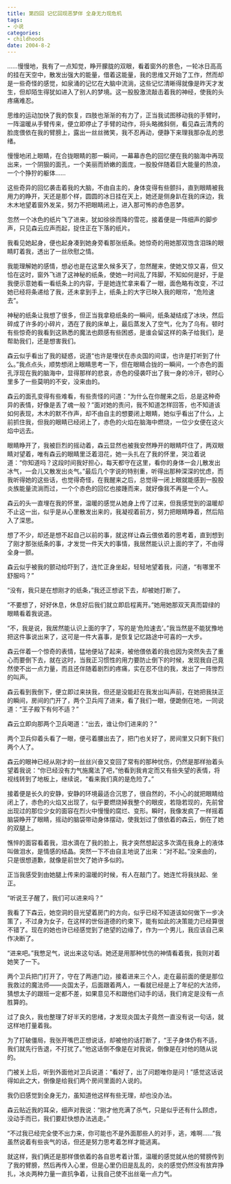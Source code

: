 ```yaml
---
title: 第四回 记忆回现恶梦伴 全身无力现危机
tags:
- 小说
categories:
- childhoods
date: 2004-8-2
---
```


……慢慢地，我有了一点知觉，睁开朦胧的双眼，看着窗外的景色，一轮冰日高高的挂在天空中，散发出强大的能量，借着这能量，我的思维又开始了工作，然而却是一些奇怪的感觉，如泉涌的记忆在大脑中流淌，这些记忆清晰得就像是昨天才发生，但却陌生得犹如进入了别人的梦境。这一股股激流敲击着我的神经，使我的头疼痛难忍。

思维的运动加快了我的恢复，四肢也渐渐的有力了，正当我试图移动我的手臂时，一阵温暖从手臂传来，便立即停止了手臂的动作，将头略微斜侧，看见森云清秀的脸庞偎依在我的臂膀上，露出一丝丝微笑，我不忍再动，便静下来理我那杂乱的思绪。


慢慢地闭上眼睛，在合拢眼睛的那一瞬间，一幕幕赤色的回忆便在我的脑海中再现出来，一个阴狠的面孔，一个美丽而娇嫩的面庞，一股股伴随着巨大能量的热浪，一个个狰狞的躯体……

这些奇异的回忆袭击着我的大脑，不由自主的，身体变得有些颤抖，直到眼睛被我用力的睁开，天还是那个样，圆圆的冰日挂在天上，她还是侧身趴在我的床边，我木木地望着窗外发呆，努力不把眼睛闭上，进入那可怖的赤色恶梦。

忽然一个冰色的纸片飞了进来，犹如徐徐而降的雪花，接着便是一阵细声的脚步声，只见森云应声而起，捉住正在下落的纸片。


我看见她起身，便也起身凑到她身旁看那张纸条。她惊奇的用她那双饱含泪珠的眼睛盯着我，透出了一丝欣慰之情。


我能理解她的感情，想必也是在这里久候多天了，忽然醒来，使她又惊又喜，但又恰在这时，窗外飞进了这神秘的纸条，使她一时间乱了阵脚，不知如何是好，于是我便示意她看一看纸条上的内容，于是她连忙拿来看了一眼，面色略有改变，不过她已经将条递给了我，还未拿到手上，纸条上的大字已映入我的眼帘，“危险速去”。

神秘的纸条让我想了很多，但正当我拿稳纸条的一瞬间，纸条凝结成了冰块，然后碎成了许多的小碎片，洒在了我的床单上，最后蒸发入了空气，化为了乌有。顿时有些惊奇的我看到这熟悉的魔法也颇感有些困惑，是谁会留这样的条子给我们，是帮助我们，还是想害我们。


森云似乎看出了我的疑惑，说道“也许是埋伏在赤炎国的间谍，也许是打听到了什么。”我点点头，顺势想闭上眼睛思考一下，但在眼睛合拢的一瞬间，一个赤色的面孔浮现在我的脑海中，显得那样的悲哀，赤色的侵袭吓出了我一身的冷汗，顿时心里多了一些莫明的不安，没来由的。


森云的面孔变得有些难看，有些责怪的问道：“为什么在你醒来之后，总是这种奇异的表情，好像是丢了魂一般？”面对她的责问，我不知道怎样回答，也不知道该如何表现，木木的默不作声，却不由自主的想要闭上眼睛，她似乎看出了什么，上前抓住我，但我的眼睛已经闭上了，赤色的火焰在脑海中燃烧，一位少女便在这火焰中远去。

眼睛睁开了，我被巨烈的摇动着，森云显然也被我安然睁开的眼睛吓住了，两双眼睛对望着，唯有森云的眼睛里泛着泪花，她一头扎在了我的怀里，哭泣着说道：“你知道吗？这段时间我好担心，每天都守在这里，看你的身体一会儿散发出冰气，一会儿又散发出炎气。”最后几个字说的特别重，听得出那种深深的忧虑，而我听得她的这些话，也觉得奇怪，在我醒来之后，总觉得一闭上眼就能感到一股股炎族能量流淌而过，一个个赤色的回忆也接踵而来，就好像我不再是一个人。


森云的头一直埋在我的怀里，温暖的感觉从她身上传了过来，但我感觉到的温暖却不止这一出，似乎是从心里散发出来的，我凝视着前方，努力把眼睛睁着，然后陷入了深思。

想了不少，却还是想不起自己以前的事，就这样让森云偎依着的思考着，直到想到了刚才那张纸条的事，才发觉一件天大的事情，我居然能认识上面的字了，不由得全身一颤。

森云似乎被我的颤动给吓到了，连忙正身坐起，轻轻地望着我，问道，“有哪里不舒服吗？”


“没有，我只是在想刚才的纸条，”我还正想说下去，却被她打断了。

“不要想了，好好休息，休息好后我们就立即启程离开。”她用她那双天真而碧绿的眼睛看着我说道。


“不，我是说，我居然能认识上面的字了，写的是‘危险速去’。”我当然是不能犹豫地把这件事说出来了，这可是一件大喜事，是恢复记忆路途中可喜的一大步。


森云伴着一个惊奇的表情，猛地便站了起来，被他偎依着的我也因为突然失去了重心而要倒下去，就在这时，当我正习惯性的用力要防止倒下的时候，发现我自己竟然使不出一点力量，而且还伴随着剧烈的疼痛，实在忍不住的我，发出了一阵惨烈的叫声。


森云看到我倒下，便立即过来扶我，但还是没能赶在我发出叫声前，在她把我扶正的瞬间，房间的门开了，两个卫兵闯了进来，看了我们一眼，便跪倒在地，一同说道：“王子殿下有何不适？”

森云立即向那两个卫兵喝道：“出去，谁让你们进来的？”

两个卫兵仰着头看了一眼，便弓着腰出去了，把门也关好了，房间里又只剩下我们两个人了。


森云的眼神已经从刚才的一丝丝兴奋又变回了常有的那种忧伤，仍然是那样抬着头望着我说：“你已经没有力气施魔法了吧，”他看到我肯定而又有些失望的表情，将视线转到了地板上，继续说，“看来我们真的是危险了。”

接着便是长久的安静，安静的环境最适合沉思了，很自然的，不小心的就把眼睛给闭上了，赤色的火焰又出现了，似乎要燃烧掉我整个的眼皮，若隐若现的，先前曾出现过的那位少女的面容在烈火中慢慢的腐烂、变形。瞬时，我像发疯了一样摇着脑袋睁开了眼睛，摇动的脑袋带动身体摆动，使我划过了偎依着的森云，倒在了她的双腿上。

憔悴的面容看着我，泪水滴在了我的脸上，我才突然想起这多次滴在我身上的液体叫做泪水，是情感的结晶。突然一下不由自主地说了出来：“对不起。”没来由的，只是很想道歉，就像是前世欠了她许多似的。

正当我感受到由她腿上传来的温暖的时候，有人在敲门了。她连忙将我扶起、坐正。


“听说王子醒了，我们可以进来吗？”

我看了下森云，她空洞的目光望着房门的方向，似乎已经不知道该如何做下一步决策了，不过身为女子，在这样的世俗道德的约束下，能有如此的决策能力已经算很不错了。现在的她也许已经感觉到了绝望的边缘了，作为一个男儿，我应该自己来作决断了。


“进来吧。”我憋足气，说出来这句话。她还是用那种忧伤的神情看着我，我则对着她笑了一下。


两个卫兵把门打开了，守在了两道门边，接着进来三个人，走在最前面的便是那位我救过的魔法师——炎国太子，后面跟着两人，一看就已经是上了年纪的大法师，猜想太子的跟班一定都不差，如果意见不和跟他们动手的话，我们肯定是没有一点胜算的。


过了良久，我也整理了好半天的思绪，才发现炎国太子竟然一直没有说一句话，就这样地打量着我。


为了打破僵局，我张开嘴巴正想说话，却被他的话打断了，“王子身体仍有不适，我们就先行告退，不打扰了。”他这话倒不像是在对我说，倒像是在对他的随从说的。

门被关上后，听到外面他对卫兵说道：“看好了，出了问题唯你是问！”感觉这话说得如此之大，倒像是给我们两个房间里面的人说的。


我仍旧感觉到全身无力，虽知道他这样有些无理，却也没办法。

森云贴近我的耳朵，细声对我说：“刚才他充满了杀气，只是似乎还有什么顾虑，没动手而已，我们要赶快想办法逃走。”


“不过我已经完全使不出力来，你可能也不是外面那些人的对手，逃，难啊……”我虽然说着有些丧气的话，但还是努力思考着怎样才能逃离。


就这样，我们俩还是那样偎依着的各自思考着计策，温暖的感觉就从他的臂膀传到了我的臂膀，然后再传入心里，但是心里仍旧是乱乱的，炎的感觉仍然没有放弃挣扎，冰炎两种力量一直抗争着，让我自己使不出丝毫一点力气。



